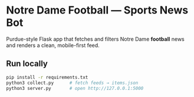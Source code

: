 # Notre Dame Football — Sports News Bot

Purdue-style Flask app that fetches and filters Notre Dame **football** news and renders a clean, mobile-first feed.

## Run locally

```bash
pip install -r requirements.txt
python3 collect.py      # fetch feeds → items.json
python3 server.py       # open http://127.0.0.1:5000

